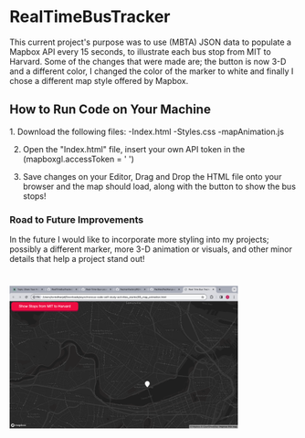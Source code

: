 <h1>RealTimeBusTracker</h1>

<p>This current project's purpose was to use (MBTA) JSON data to populate a Mapbox API every 15 seconds, to illustrate each bus stop from MIT to Harvard. Some of the changes that were made are; the button is now 3-D and a different color, I changed the color of the marker to white and finally I chose a different map style offered by Mapbox.
</p>

<h2>How to Run Code on Your Machine</h2>

<p>
1. Download the following files:
  -Index.html
  -Styles.css
  -mapAnimation.js

2. Open the "Index.html" file, insert your own API token in the (mapboxgl.accessToken = ' ')

3. Save changes on your Editor, Drag and Drop the HTML file onto your browser and the map should load, along with the button to show the bus stops!

</p>

<h3>Road to Future Improvements</h3>
<p>
  In the future I would like to incorporate more styling into my projects; possibly a different marker, more 3-D animation or visuals, and other minor details that help a project stand out! 
</p>
<img src="MapAnimation.png"
  style="object-fit:contain;
         width:400px;
         height:300px" />
